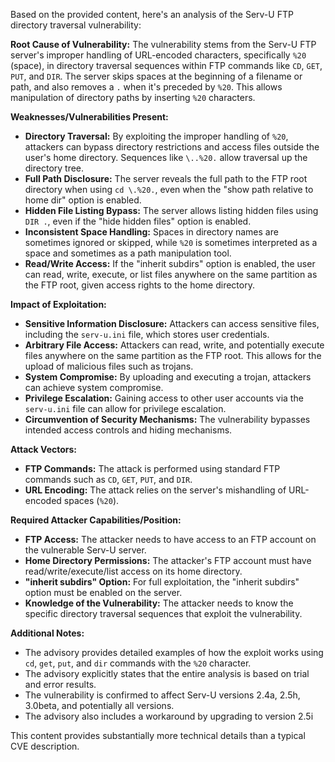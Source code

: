 Based on the provided content, here's an analysis of the Serv-U FTP directory traversal vulnerability:

**Root Cause of Vulnerability:**
The vulnerability stems from the Serv-U FTP server's improper handling of URL-encoded characters, specifically `%20` (space), in directory traversal sequences within FTP commands like `CD`, `GET`, `PUT`, and `DIR`. The server skips spaces at the beginning of a filename or path, and also removes a `.` when it's preceded by `%20`. This allows manipulation of directory paths by inserting `%20` characters.

**Weaknesses/Vulnerabilities Present:**

*   **Directory Traversal:** By exploiting the improper handling of `%20`, attackers can bypass directory restrictions and access files outside the user's home directory. Sequences like `\..%20.` allow traversal up the directory tree.
*   **Full Path Disclosure:** The server reveals the full path to the FTP root directory when using `cd \.%20.`, even when the "show path relative to home dir" option is enabled.
*   **Hidden File Listing Bypass:** The server allows listing hidden files using `DIR .`, even if the "hide hidden files" option is enabled.
*   **Inconsistent Space Handling:** Spaces in directory names are sometimes ignored or skipped, while `%20` is sometimes interpreted as a space and sometimes as a path manipulation tool.
*   **Read/Write Access:** If the "inherit subdirs" option is enabled, the user can read, write, execute, or list files anywhere on the same partition as the FTP root, given access rights to the home directory.

**Impact of Exploitation:**

*   **Sensitive Information Disclosure:** Attackers can access sensitive files, including the `serv-u.ini` file, which stores user credentials.
*   **Arbitrary File Access:** Attackers can read, write, and potentially execute files anywhere on the same partition as the FTP root. This allows for the upload of malicious files such as trojans.
*   **System Compromise:** By uploading and executing a trojan, attackers can achieve system compromise.
*   **Privilege Escalation:** Gaining access to other user accounts via the `serv-u.ini` file can allow for privilege escalation.
*   **Circumvention of Security Mechanisms:** The vulnerability bypasses intended access controls and hiding mechanisms.

**Attack Vectors:**

*   **FTP Commands:** The attack is performed using standard FTP commands such as `CD`, `GET`, `PUT`, and `DIR`.
*   **URL Encoding:** The attack relies on the server's mishandling of URL-encoded spaces (`%20`).

**Required Attacker Capabilities/Position:**

*   **FTP Access:** The attacker needs to have access to an FTP account on the vulnerable Serv-U server.
*   **Home Directory Permissions:** The attacker's FTP account must have read/write/execute/list access on its home directory.
*   **"inherit subdirs" Option:** For full exploitation, the "inherit subdirs" option must be enabled on the server.
*   **Knowledge of the Vulnerability:** The attacker needs to know the specific directory traversal sequences that exploit the vulnerability.

**Additional Notes:**

* The advisory provides detailed examples of how the exploit works using `cd`, `get`, `put`, and `dir` commands with the `%20` character.
* The advisory explicitly states that the entire analysis is based on trial and error results.
* The vulnerability is confirmed to affect Serv-U versions 2.4a, 2.5h, 3.0beta, and potentially all versions.
* The advisory also includes a workaround by upgrading to version 2.5i

This content provides substantially more technical details than a typical CVE description.